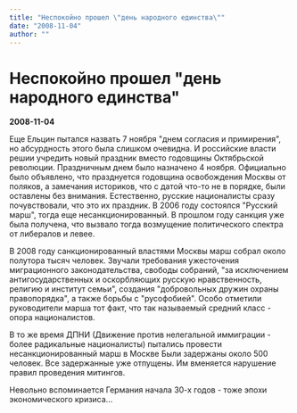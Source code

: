 ```yaml
---
title: "Неспокойно прошел \"день народного единства\""
date: "2008-11-04"
author: ""
---
```


# Неспокойно прошел "день народного единства"

**2008-11-04** 

Еще Ельцин пытался назвать 7 ноября "днем согласия и примирения", но абсурдность этого была слишком очевидна. И российские власти решии учредить новый праздник вместо годовщины Октябрьской революции. Праздничным днем было назначено 4 ноября. Официально было объявлено, что празднуется годовщина освобождения Москвы от поляков, а замечания историков, что с датой что-то не в порядке, были оставлены без внимания. Естественно, русские националисты сразу почувствовали, что это их праздник. В 2006 году состоялся "Русский марш", тогда еще несанкционированный. В прошлом году санкция уже была получена, что вызвало тогда возмущение политического спектра от либералов и левее.

В 2008 году санкционированный властями Москвы марш собрал около полутора тысяч человек. Звучали требования ужесточения миграционного законодательства, свободы собраний, "за исключением антигосударственных и оскорбляющих русскую нравственность, религию и институт семьи", создания "добровольных дружин охраны правопорядка", а также борьбы с "русофобией". Особо отметили руководители марша тот факт, что так называемый средний класс - опора националистов.

В то же время ДПНИ (Движение против нелегальной иммиграции - более радикальные националисты) пытались провести несанкционированный марш в Москве Были задержаны около 500 человек. Все задержанные уже отпущены. Им вменяется нарушение правил проведения митингов.

Невольно вспоминается Германия начала 30-х годов - тоже эпохи экономического кризиса...